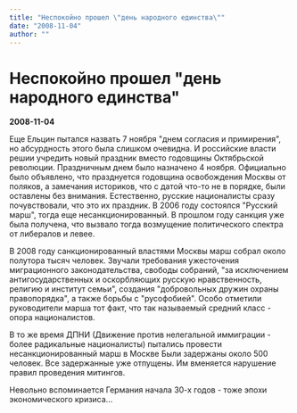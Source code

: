 ```yaml
---
title: "Неспокойно прошел \"день народного единства\""
date: "2008-11-04"
author: ""
---
```


# Неспокойно прошел "день народного единства"

**2008-11-04** 

Еще Ельцин пытался назвать 7 ноября "днем согласия и примирения", но абсурдность этого была слишком очевидна. И российские власти решии учредить новый праздник вместо годовщины Октябрьской революции. Праздничным днем было назначено 4 ноября. Официально было объявлено, что празднуется годовщина освобождения Москвы от поляков, а замечания историков, что с датой что-то не в порядке, были оставлены без внимания. Естественно, русские националисты сразу почувствовали, что это их праздник. В 2006 году состоялся "Русский марш", тогда еще несанкционированный. В прошлом году санкция уже была получена, что вызвало тогда возмущение политического спектра от либералов и левее.

В 2008 году санкционированный властями Москвы марш собрал около полутора тысяч человек. Звучали требования ужесточения миграционного законодательства, свободы собраний, "за исключением антигосударственных и оскорбляющих русскую нравственность, религию и институт семьи", создания "добровольных дружин охраны правопорядка", а также борьбы с "русофобией". Особо отметили руководители марша тот факт, что так называемый средний класс - опора националистов.

В то же время ДПНИ (Движение против нелегальной иммиграции - более радикальные националисты) пытались провести несанкционированный марш в Москве Были задержаны около 500 человек. Все задержанные уже отпущены. Им вменяется нарушение правил проведения митингов.

Невольно вспоминается Германия начала 30-х годов - тоже эпохи экономического кризиса...